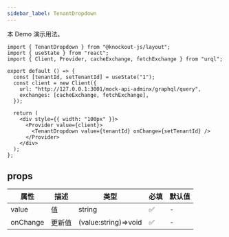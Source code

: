 ```yaml
---
sidebar_label: TenantDropdown
---
```


本 Demo 演示用法。

```tsx preview
import { TenantDropdown } from "@knockout-js/layout";
import { useState } from "react";
import { Client, Provider, cacheExchange, fetchExchange } from "urql";

export default () => {
  const [tenantId, setTenantId] = useState("1");
  const client = new Client({
    url: "http://127.0.0.1:3001/mock-api-adminx/graphql/query",
    exchanges: [cacheExchange, fetchExchange],
  });

  return (
    <div style={{ width: "100px" }}>
      <Provider value={client}>
        <TenantDropdown value={tenantId} onChange={setTenantId} />
      </Provider>
    </div>
  );
};
```

## props

| 属性     | 描述   | 类型                 | 必填 | 默认值 |
| -------- | ------ | -------------------- | ---- | ------ |
| value    | 值     | string               | ✅   | -      |
| onChange | 更新值 | (value:string)=>void | ✅   | -      |
